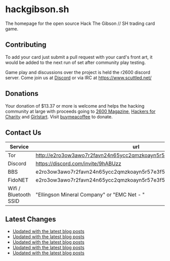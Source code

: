 # hackgibson.sh
The homepage for the open source Hack The Gibson // SH trading card game.


## Contributing

To add your card just submit a pull request with your card's front art, it would be added to the next run of set after community play testing.

Game play and discussions over the project is held the r2600 discord server. Come join us at [Discord](https://discord.com/invite/9hABUzz) or via IRC at https://www.scuttled.net/


## Donations

Your donation of $13.37 or more is welcome and helps the hacking community at large with proceeds going to [2600 Magazine](https://2600.com/), [Hackers for Charity](https://hackersforcharity.org) and [Girlstart](https://girlstart.org).  Visit [buymeacoffee](https://www.buymeacoffee.com/hackgibson.sh) to donate.


## Contact Us

Service | url
-|-
Tor | http://e2ro3ow3awo7r2favn24n65ycc2qmzkoayn5r57e3f56nvjwdcgg32ad.onion
Discord | https://discord.com/invite/9hABUzz
BBS | e2ro3ow3awo7r2favn24n65ycc2qmzkoayn5r57e3f56nvjwdcgg32ad.onion:23
FidoNET | e2ro3ow3awo7r2favn24n65ycc2qmzkoayn5r57e3f56nvjwdcgg32ad.onion:24554
Wifi / Bluetooth SSID | "Ellingson Mineral Company" or "EMC Net - <fidonet address>"

## Latest Changes
<!-- BLOG-POST-LIST:START -->
- [Updated with the latest blog posts](https://github.com/DFW2600/hackgibson.sh/commit/d506a28d46fce7bcf778ee35e8be9496cf4e1db8)
- [Updated with the latest blog posts](https://github.com/DFW2600/hackgibson.sh/commit/6b0f2afe2e34c667cdb6ac70398c4ca99641dc3e)
- [Updated with the latest blog posts](https://github.com/DFW2600/hackgibson.sh/commit/eefb29e86f9add407d5d34a819ac563c3cc6a5a5)
- [Updated with the latest blog posts](https://github.com/DFW2600/hackgibson.sh/commit/e3ad5b78a8794a628ceb3d8399ab1676c2179673)
- [Updated with the latest blog posts](https://github.com/DFW2600/hackgibson.sh/commit/e6e9eb2834045ea80672a59594b0291d13f67b0e)
<!-- BLOG-POST-LIST:END -->
